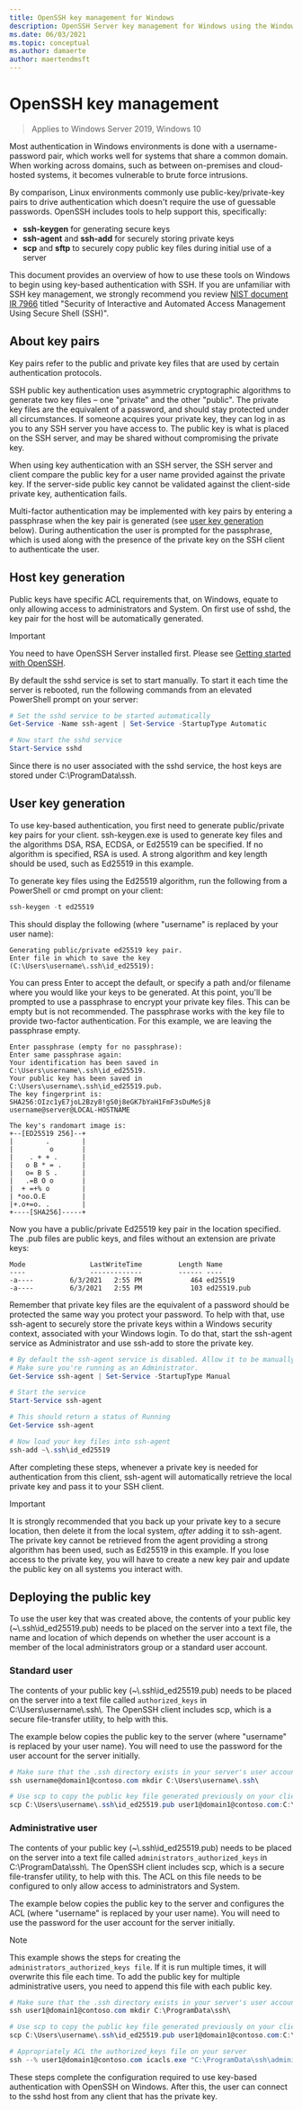 ```yaml
---
title: OpenSSH key management for Windows
description: OpenSSH Server key management for Windows using the Windows tools or PowerShell.
ms.date: 06/03/2021
ms.topic: conceptual
ms.author: damaerte
author: maertendmsft
---
```


# OpenSSH key management

> Applies to Windows Server 2019, Windows 10

Most authentication in Windows environments is done with a username-password pair, which works well for systems that share a common domain. When working across domains, such as between on-premises and cloud-hosted systems, it becomes vulnerable to brute force intrusions.

By comparison, Linux environments commonly use public-key/private-key pairs to drive authentication which doesn't require the use of guessable passwords. OpenSSH includes tools to help support this, specifically:

* __ssh-keygen__ for generating secure keys
* __ssh-agent__ and __ssh-add__ for securely storing private keys
* __scp__ and __sftp__ to securely copy public key files during initial use of a server

This document provides an overview of how to use these tools on Windows to begin using key-based authentication with SSH.
If you are unfamiliar with SSH key management, we strongly recommend you review [NIST document IR 7966](http://nvlpubs.nist.gov/nistpubs/ir/2015/NIST.IR.7966.pdf) titled "Security of Interactive and Automated Access Management Using Secure Shell (SSH)".

## About key pairs

Key pairs refer to the public and private key files that are used by certain authentication protocols.

SSH public key authentication uses asymmetric cryptographic algorithms to generate two key files – one "private" and the other "public". The private key files are the equivalent of a password, and should stay protected under all circumstances. If someone acquires your private key, they can log in as you to any SSH server you have access to. The public key is what is placed on the SSH server, and may be shared without compromising the private key.

When using key authentication with an SSH server, the SSH server and client compare the public key for a user name provided against the private key. If the server-side public key cannot be validated against the client-side private key, authentication fails.

Multi-factor authentication may be implemented with key pairs by entering a passphrase when the key pair is generated (see [user key generation](#user-key-generation) below). During authentication the user is prompted for the passphrase, which is used along with the presence of the private key on the SSH client to authenticate the user.

## Host key generation

Public keys have specific ACL requirements that, on Windows, equate to only allowing access to administrators and System. On first use of sshd, the key pair for the host will be automatically generated.

> [!IMPORTANT]
> You need to have OpenSSH Server installed first. Please see [Getting started with OpenSSH](OpenSSH_Install_FirstUse.md).

By default the sshd service is set to start manually. To start it each time the server is rebooted, run the following commands from an elevated PowerShell prompt on your server:

```powershell
# Set the sshd service to be started automatically
Get-Service -Name ssh-agent | Set-Service -StartupType Automatic

# Now start the sshd service
Start-Service sshd
```

Since there is no user associated with the sshd service, the host keys are stored under C:\ProgramData\ssh.

## User key generation

To use key-based authentication, you first need to generate public/private key pairs for your client. ssh-keygen.exe is used to generate key files and the algorithms DSA, RSA, ECDSA, or Ed25519 can be specified. If no algorithm is specified, RSA is used. A strong algorithm and key length should be used, such as Ed25519 in this example.

To generate key files using the Ed25519 algorithm, run the following from a PowerShell or cmd prompt on your client:

```powershell
ssh-keygen -t ed25519
```

This should display the following (where "username" is replaced by your user name):

```
Generating public/private ed25519 key pair.
Enter file in which to save the key (C:\Users\username\.ssh\id_ed25519):
```

You can press Enter to accept the default, or specify a path and/or filename where you would like your keys to be generated.
At this point, you'll be prompted to use a passphrase to encrypt your private key files. This can be empty but is not recommended.
The passphrase works with the key file to provide two-factor authentication. For this example, we are leaving the passphrase empty.

```
Enter passphrase (empty for no passphrase):
Enter same passphrase again:
Your identification has been saved in C:\Users\username\.ssh\id_ed25519.
Your public key has been saved in C:\Users\username\.ssh\id_ed25519.pub.
The key fingerprint is:
SHA256:OIzc1yE7joL2Bzy8!gS0j8eGK7bYaH1FmF3sDuMeSj8 username@server@LOCAL-HOSTNAME

The key's randomart image is:
+--[ED25519 256]--+
|        .        |
|         o       |
|    . + + .      |
|   o B * = .     |
|   o= B S .      |
|   .=B O o       |
|  + =+% o        |
| *oo.O.E         |
|+.o+=o. .        |
+----[SHA256]-----+
```

Now you have a public/private Ed25519 key pair in the location specified. The .pub files are public keys, and files without an extension are private keys:

```
Mode                LastWriteTime         Length Name
----                -------------         ------ ----
-a----         6/3/2021   2:55 PM            464 ed25519
-a----         6/3/2021   2:55 PM            103 ed25519.pub
```

Remember that private key files are the equivalent of a password should be protected the same way you protect your password.
To help with that, use ssh-agent to securely store the private keys within a Windows security context, associated with your Windows login. To do that, start the ssh-agent service as Administrator and use ssh-add to store the private key.

```powershell
# By default the ssh-agent service is disabled. Allow it to be manually started for the next step to work.
# Make sure you're running as an Administrator.
Get-Service ssh-agent | Set-Service -StartupType Manual

# Start the service
Start-Service ssh-agent

# This should return a status of Running
Get-Service ssh-agent

# Now load your key files into ssh-agent
ssh-add ~\.ssh\id_ed25519
```

After completing these steps, whenever a private key is needed for authentication from this client, ssh-agent will automatically retrieve the local private key and pass it to your SSH client.

> [!IMPORTANT]
> It is strongly recommended that you back up your private key to a secure location,
> then delete it from the local system, *after* adding it to ssh-agent.
> The private key cannot be retrieved from the agent providing a strong algorithm has been used, such as Ed25519 in this example.
> If you lose access to the private key, you will have to create a new key pair
> and update the public key on all systems you interact with.

## Deploying the public key

To use the user key that was created above, the contents of your public key (~\\.ssh\id_ed25519.pub) needs to be placed on the server into a text file, the name and location of which depends on whether the user account is a member of the local administrators group or a standard user account.

### Standard user

The contents of your public key (~\\.ssh\id_ed25519.pub) needs to be placed on the server into a text file called `authorized_keys` in C:\Users\username\\.ssh\\. The OpenSSH client includes scp, which is a secure file-transfer utility, to help with this.

The example below copies the public key to the server (where "username" is replaced by your user name). You will need to use the password for the user account for the server initially.

```powershell
# Make sure that the .ssh directory exists in your server's user account home folder
ssh username@domain1@contoso.com mkdir C:\Users\username\.ssh\

# Use scp to copy the public key file generated previously on your client to the authorized_keys file on your server
scp C:\Users\username\.ssh\id_ed25519.pub user1@domain1@contoso.com:C:\Users\username\.ssh\authorized_keys
```

### Administrative user

The contents of your public key (~\\.ssh\id_ed25519.pub) needs to be placed on the server into a text file called `administrators_authorized_keys` in C:\ProgramData\ssh\\. The OpenSSH client includes scp, which is a secure file-transfer utility, to help with this. The ACL on this file needs to be configured to only allow access to administrators and System.

The example below copies the public key to the server and configures the ACL (where "username" is replaced by your user name). You will need to use the password for the user account for the server initially.

> [!NOTE]
> This example shows the steps for creating the `administrators_authorized_keys file`. If it is run multiple times, it will overwrite this file each time. To add the public key for multiple administrative users, you need to append this file with each public key.

```powershell
# Make sure that the .ssh directory exists in your server's user account home folder
ssh user1@domain1@contoso.com mkdir C:\ProgramData\ssh\

# Use scp to copy the public key file generated previously on your client to the authorized_keys file on your server
scp C:\Users\username\.ssh\id_ed25519.pub user1@domain1@contoso.com:C:\ProgramData\ssh\administrators_authorized_keys

# Appropriately ACL the authorized_keys file on your server
ssh --% user1@domain1@contoso.com icacls.exe "C:\ProgramData\ssh\administrators_authorized_keys" /inheritance:r /grant "Administrators:F" /grant "SYSTEM:F"
```

These steps complete the configuration required to use key-based authentication with OpenSSH on Windows.
After this, the user can connect to the sshd host from any client that has the private key.
